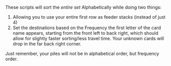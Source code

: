 These scripts will sort the *entire set* Alphabetically while doing two things:

1) Allowing you to use your entire first row as feeder stacks (instead of just 4)
2) Set the destinations based on the Frequency the first letter of the card name appears, starting from the front left to back right, which should allow for slightly faster sorting/less travel time. Your unknown cards will drop in the far back right corner.

Just remember, your piles will not be in alphabetical order, but frequency order.

